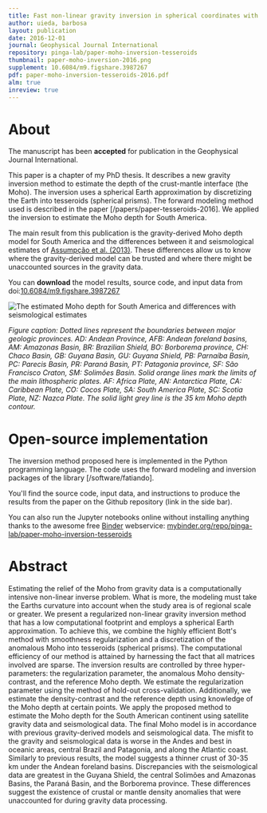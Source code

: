 ```yaml
---
title: Fast non-linear gravity inversion in spherical coordinates with application to the South American Moho
author: uieda, barbosa
layout: publication
date: 2016-12-01
journal: Geophysical Journal International
repository: pinga-lab/paper-moho-inversion-tesseroids
thumbnail: paper-moho-inversion-2016.png
supplement: 10.6084/m9.figshare.3987267
pdf: paper-moho-inversion-tesseroids-2016.pdf
alm: true
inreview: true
---
```



# About

The manuscript has been **accepted** for publication in the Geophysical Journal International.

This paper is a chapter of my PhD thesis.
It describes a new gravity inversion method to estimate the depth of the
crust-mantle interface (the Moho).
The inversion uses a spherical Earth approximation by discretizing the Earth
into tesseroids (spherical prisms).
The forward modeling method used is described in the paper
[/papers/paper-tesseroids-2016].
We applied the inversion to estimate the Moho depth for South America.

The main result from this publication is the gravity-derived Moho depth model
for South America and the differences between it and seismological estimates
of [Assumpção et al. (2013)](http://dx.doi.org/10.1016/j.tecto.2012.11.014).
These differences allow us to know where the gravity-derived model can be trusted and where there might be unaccounted sources in the gravity data.

You can **download** the model results, source code, and input data from
doi:[10.6084/m9.figshare.3987267](https://dx.doi.org/10.6084/m9.figshare.3987267)


![The estimated Moho depth for South America and differences with seismological estimates](https://raw.githubusercontent.com/pinga-lab/paper-moho-inversion-tesseroids/master/model/south-american-moho.png)

*Figure caption:
Dotted lines represent the boundaries between major geologic provinces.
AD: Andean Province, AFB: Andean foreland basins, AM: Amazonas Basin, BR:
Brazilian Shield, BO: Borborema province, CH: Chaco Basin, GB: Guyana
Basin, GU: Guyana Shield, PB: Parnaíba Basin, PC: Parecis Basin, PR:
Paraná Basin, PT: Patagonia province, SF: São Francisco Craton, SM:
Solimões Basin.  Solid orange lines mark the limits of the main
lithospheric plates. AF: Africa Plate, AN: Antarctica Plate, CA:
Caribbean Plate, CO: Cocos Plate, SA: South America Plate, SC: Scotia
Plate, NZ: Nazca Plate.  The solid light grey line is the 35 km Moho
depth contour.*



# Open-source implementation

The inversion method proposed here is implemented in the Python programming
language.
The code uses the forward modeling and inversion packages of the library
[/software/fatiando].

You'll find the source code, input data, and instructions to produce the
results from the paper on the Github repository (link in the side bar).

You can also run the Jupyter notebooks online without installing anything
thanks to the awesome free [Binder](http://mybinder.org/) webservice:
[mybinder.org/repo/pinga-lab/paper-moho-inversion-tesseroids](http://mybinder.org:/repo/pinga-lab/paper-moho-inversion-tesseroids)


# Abstract

Estimating the relief of the Moho from gravity data is a computationally
intensive non-linear inverse problem.  What is more, the modeling must
take the Earths curvature into account when the study area is of regional
scale or greater.  We present a regularized non-linear gravity inversion
method that has a low computational footprint and employs a spherical
Earth approximation.  To achieve this, we combine the highly efficient
Bott's method with smoothness regularization and a discretization of the
anomalous Moho into tesseroids (spherical prisms).  The computational
efficiency of our method is attained by harnessing the fact that all
matrices involved are sparse.  The inversion results are controlled by
three hyper-parameters: the regularization parameter, the anomalous Moho
density-contrast, and the reference Moho depth.  We estimate the
regularization parameter using the method of hold-out cross-validation.
Additionally, we estimate the density-contrast and the reference depth
using knowledge of the Moho depth at certain points.  We apply the
proposed method to estimate the Moho depth for the South American
continent using satellite gravity data and seismological data.  The final
Moho model is in accordance with previous gravity-derived models and
seismological data.  The misfit to the gravity and seismological data is
worse in the Andes and best in oceanic areas, central Brazil and
Patagonia, and along the Atlantic coast.  Similarly to previous results,
the model suggests a thinner crust of 30-35 km under the Andean foreland
basins.  Discrepancies with the seismological data are greatest in the
Guyana Shield, the central Solimões and Amazonas Basins, the Paraná
Basin, and the Borborema province.  These differences suggest the
existence of crustal or mantle density anomalies that were unaccounted
for during gravity data processing.
